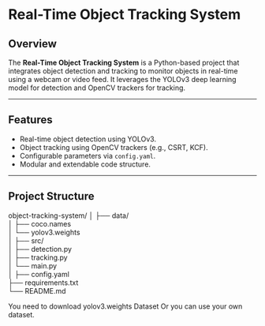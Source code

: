 # Real-Time Object Tracking System

## Overview
The **Real-Time Object Tracking System** is a Python-based project that integrates object detection and tracking to monitor objects in real-time using a webcam or video feed. It leverages the YOLOv3 deep learning model for detection and OpenCV trackers for tracking.

---

## Features
- Real-time object detection using YOLOv3.
- Object tracking using OpenCV trackers (e.g., CSRT, KCF).
- Configurable parameters via `config.yaml`.
- Modular and extendable code structure.

---

## Project Structure
object-tracking-system/
│
├── data/                 
│   ├── coco.names        
│   └── yolov3.weights    
│
├── src/                  
│   ├── detection.py      
│   ├── tracking.py       
│   └── main.py           
│
├── config.yaml           
├── requirements.txt      
└── README.md             

You need to download yolov3.weights Dataset Or you can use your own dataset.
